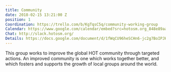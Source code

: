 ```yaml
---
title: Community
date: 2018-02-15 13:21:00 Z
position: 1
Coordination: https://trello.com/b/KgTqsC5q/community-working-group
Calendar: https://www.google.com/calendar/embed?src=hotosm.org_848e89aaiab04ag94d23rqn558%40group.calendar.google.com
Chat: http://slack.hotosm.org/
Details: https://docs.google.com/document/d/1fWqCU96heSCHn6-jc2g7BoIPJKGu8Yjszu4pmY4tbNw/edit?usp=sharing
---
```


This group works to improve the global HOT community through targeted actions. An improved community is one which works together better, and which fosters and supports the growth of local groups around the world.
